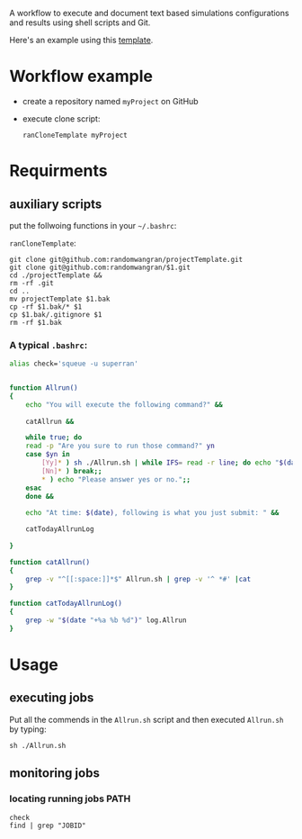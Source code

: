 A workflow to execute and document text based simulations configurations and results using shell scripts and Git.

Here's an example using this [template](https://github.com/randomwangran/lengthEffect/tree/master/workingFolder).

# Workflow example

- create a repository named `myProject` on GitHub
- execute clone script:
    
    `ranCloneTemplate myProject`
    

# Requirments


## auxiliary scripts

put the follwoing functions in your `~/.bashrc`:


`ranCloneTemplate`:

```ranCloneTemplate
git clone git@github.com:randomwangran/projectTemplate.git
git clone git@github.com:randomwangran/$1.git
cd ./projectTemplate &&
rm -rf .git
cd ..
mv projectTemplate $1.bak
cp -rf $1.bak/* $1
cp $1.bak/.gitignore $1
rm -rf $1.bak
```

### A typical `.bashrc`:

```sh
alias check='squeue -u superran'


function Allrun()
{   
    echo "You will execute the following command?" &&
    
    catAllrun &&

    while true; do
    read -p "Are you sure to run those command?" yn
    case $yn in
        [Yy]* ) sh ./Allrun.sh | while IFS= read -r line; do echo "$(date) $line"; done >> log.Allrun; break;;
        [Nn]* ) break;;
        * ) echo "Please answer yes or no.";;
    esac
    done &&
    
    echo "At time: $(date), following is what you just submit: " &&

    catTodayAllrunLog
    
}

function catAllrun()
{
    grep -v "^[[:space:]]*$" Allrun.sh | grep -v '^ *#' |cat
}

function catTodayAllrunLog()
{
    grep -w "$(date "+%a %b %d")" log.Allrun
}

```



# Usage

## executing jobs
Put all the commends in the `Allrun.sh` script and then executed `Allrun.sh` by typing:

```
sh ./Allrun.sh
```

## monitoring jobs

### locating running jobs PATH

```
check
find | grep "JOBID"
```
